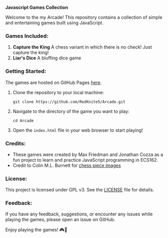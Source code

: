 **Javascript Games Collection**

Welcome to the my Arcade! This repository contains a collection of simple and entertaining games built using JavaScript.
### Games Included:

1. **Capture the King** A chess variant in which there is no check! Just capture the king!
2. **Liar's Dice** A bluffing dice game

### Getting Started:

The games are hosted on GitHub Pages [here](https://redknite5.github.io/Arcade/).

1. Clone the repository to your local machine:
   ```
   git clone https://github.com/RedKnite5/Arcade.git
   ```

2. Navigate to the directory of the game you want to play:
   ```
   cd Arcade
   ```

3. Open the `index.html` file in your web browser to start playing!

### Credits:

- These games were created by Max Friedman and Jonathan Cozza as a fun project to learn and practice JavaScript programming in ECS162.
- Credit to Colin M.L. Burnett for [chess piece images](https://commons.wikimedia.org/wiki/Category:SVG_chess_pieces)

### License:

This project is licensed under GPL v3. See the [LICENSE](LICENSE) file for details.

### Feedback:

If you have any feedback, suggestions, or encounter any issues while playing the games, please open an issue on GitHub.

Enjoy playing the games! 🎮🚀
